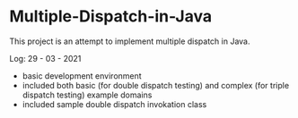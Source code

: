 # Multiple-Dispatch-in-Java

This project is an attempt to implement multiple dispatch in Java.


Log:
29 - 03 - 2021
- basic development environment
- included both basic (for double dispatch testing) and complex (for triple dispatch testing) example domains
- included sample double dispatch invokation class
